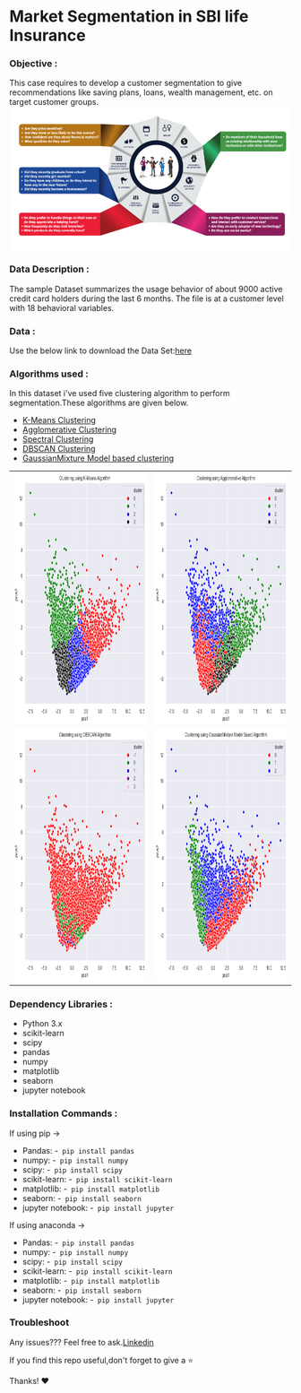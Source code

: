 # Market Segmentation in SBI life Insurance
### Objective  :
This case requires to develop a customer segmentation to give recommendations like saving plans, loans, wealth management, etc. on target customer groups.
<img align="center" src="Images/readme_img.png" alt="image">
### Data Description : 
The sample Dataset summarizes the usage behavior of about 9000 active credit card holders during the last 6 months. The file is at a customer level with 18 behavioral variables.
### Data :  
Use the below link to download the Data Set:[here](https://www.kaggle.com/arjunbhasin2013/ccdata) 
### Algorithms used :  
In this dataset i've used five clustering algorithm to perform segmentation.These algorithms are given below.
- [K-Means Clustering](https://en.wikipedia.org/wiki/K-means_clustering)
- [Agglomerative Clustering](https://scikit-learn.org/stable/modules/generated/sklearn.cluster.AgglomerativeClustering.html)
- [Spectral Clustering](https://scikit-learn.org/stable/modules/generated/sklearn.cluster.SpectralClustering.html)
- [DBSCAN Clustering](https://scikit-learn.org/stable/modules/generated/sklearn.cluster.DBSCAN.html)
- [GaussianMixture Model based clustering](https://en.wikipedia.org/wiki/Mixture_model)


<table> 
  <tr>
    <td><img src="Images/K-Means img.png" width=450 height=450></td>
    <td><img src="Images/Agglomerative img.png" width=450 height=450></td>
  </tr>
  <tr>
    <td><img src="Images/DBSCAN img.png" width=450 height=450></td>
     <td><img src="Images/GaussianMixture Model img.png" width=450 height=450></td>
  </tr>
 </table>
  
### Dependency Libraries :
- Python 3.x
- scikit-learn
- scipy
- pandas
- numpy
- matplotlib
- seaborn
- jupyter notebook
### Installation Commands :
If using pip ->
 * Pandas:           -<code> pip install pandas </code>
 * numpy:            -<code> pip install numpy </code>
 * scipy:            -<code> pip install scipy </code>
 * scikit-learn:     -<code> pip install scikit-learn </code>
 * matplotlib:       -<code> pip install matplotlib </code>
 * seaborn:          -<code> pip install seaborn </code>
 * jupyter notebook: -<code> pip install jupyter </code>
 
If using anaconda ->
 * Pandas:           -<code> pip install pandas </code>
 * numpy:            -<code> pip install numpy </code>
 * scipy:            -<code> pip install scipy </code>
 * scikit-learn:     -<code> pip install scikit-learn </code>
 * matplotlib:       -<code> pip install matplotlib </code>
 * seaborn:          -<code> pip install seaborn </code>
 * jupyter notebook: -<code> pip install jupyter </code>

 ### Troubleshoot
Any issues??? Feel free to ask.[Linkedin](https://www.linkedin.com/in/sidharth178/)
 
If you find this repo useful,don't forget to give a ⭐ 

Thanks! ❤️
